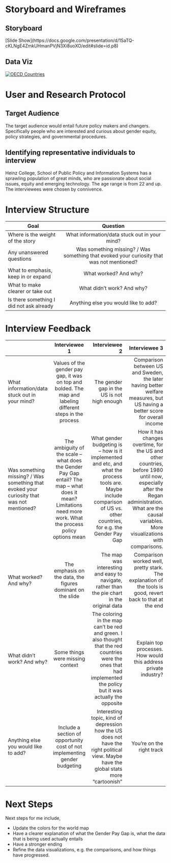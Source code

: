 # Storyboard and Wireframes 

<h2> Storyboard </h2>
[Slide Show](https://docs.google.com/presentation/d/1SaTQ-cKLNgE4ZmkUHmanPVjN3Xi8uoXO/edit#slide=id.p8)

<h2> Data Viz </h2>
<div class='tableauPlaceholder' id='viz1670000506363' style='position: relative'><noscript><a href='#'><img alt='OECD Countries ' src='https:&#47;&#47;public.tableau.com&#47;static&#47;images&#47;ge&#47;genderbudgetingbycountry&#47;Sheet1&#47;1_rss.png' style='border: none' /></a></noscript><object class='tableauViz'  style='display:none;'><param name='host_url' value='https%3A%2F%2Fpublic.tableau.com%2F' /> <param name='embed_code_version' value='3' /> <param name='site_root' value='' /><param name='name' value='genderbudgetingbycountry&#47;Sheet1' /><param name='tabs' value='no' /><param name='toolbar' value='yes' /><param name='static_image' value='https:&#47;&#47;public.tableau.com&#47;static&#47;images&#47;ge&#47;genderbudgetingbycountry&#47;Sheet1&#47;1.png' /> <param name='animate_transition' value='yes' /><param name='display_static_image' value='yes' /><param name='display_spinner' value='yes' /><param name='display_overlay' value='yes' /><param name='display_count' value='yes' /><param name='language' value='en-US' /><param name='filter' value='publish=yes' /></object></div>                <script type='text/javascript'>                    var divElement = document.getElementById('viz1670000506363');                    var vizElement = divElement.getElementsByTagName('object')[0];                    vizElement.style.width='100%';vizElement.style.height=(divElement.offsetWidth*0.75)+'px';                    var scriptElement = document.createElement('script');                    scriptElement.src = 'https://public.tableau.com/javascripts/api/viz_v1.js';                    vizElement.parentNode.insertBefore(scriptElement, vizElement);                </script>

# User and Research Protocol
<h2> Target Audience </h2>
The target audience would entail future policy makers and changers. Specifically people who are interested and curious about gender equity, policy strategies, and governmental procedures. 
<h2> Identifying representative individuals to interview </h2>
 Heinz College, School of Public Policy and Information Systems has a sprawling population of great minds, who are passionate about social issues, equity and emerging technology. The age range is from 22 and up. The interviewees were chosen by connivence. 

# Interview Structure

| Goal                               | Question      |
| ---------------------------------- |:-------------:|
| Where is the weight of the story | What information/data stuck out in your mind? |
| Any unanswered questions   | Was something missing? / Was something that evoked your curiosity that was not mentioned? |
| What to emphasis, keep in or expand     | What worked? And why?    |
| What to make clearer or take out | What didn’t work? And why?  |
| Is there something I did not ask already | Anything else you would like to add? |

# Interview Feedback 

|                                | Interviewee 1 | Interviewee 2 | Interviewee 3 | 
| ------------------------------ |:-------------:|--------------:| -------------:|
| What information/data stuck out in your mind? | Values of the gender pay gap, it was on top and bolded. The map and labeling different steps in the process| The gender gap in the US is not high enough | Comparison between US and Sweden, the later having better welfare measures, but US having a better score for overall income
| Was something missing? / Was something that evoked your curiosity that was not mentioned?| The ambiguity of the scale – what does the Gender Pay Gap entail? The map – what does it mean? Limitations need more work. What the process policy options mean | What gender budgeting is – how is it implemented and etc, and what the process tools are. Maybe include comparison of US vs. other countries, for e.g. the Gender Pay Gap | How it has changes overtime, for the US and other countries, before 1980 until now, especially after the Regan administration. What are the causal variables. More visualizations with comparisons.  
| What worked? And why? | The emphasis on the data, the figures dominant on the slide | The map was interesting and easy to navigate, rather than the pie chart in the original data | Comparison worked well, pretty stark. The explanation of the tools is good, revert back to that at the end |
| What didn’t work? And why? | Some things were missing context | The coloring in the map can’t be red and green. I also thought that the red countries were the ones that had implemented the policy but it was actually the opposite | Explain top processes. How would this address private industry? |
| Anything else you would like to add? | Include a section of opportunity cost of not implementing gender budgeting | Interesting topic, kind of depression how the US does not have the right political view. Maybe have the global stats more “cartoonish” | You’re on the right track |

# Next Steps 
Next steps for me include,
-	Update the colors for the world map 
-	Have a clearer explanation of what the Gender Pay Gap is, what the data that is being used actually entails 
-	Have a stronger ending 
-	Refine the data visualizations, e.g. the comparisons, and how things have progressed. 
